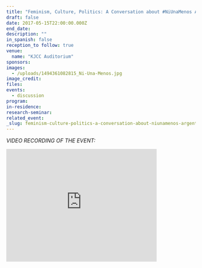 ```yaml
---
title: "Feminism, Culture, Politics: A Conversation about #NiUnaMenos Argentina "
draft: false
date: 2017-05-15T22:00:00.000Z
end_date:
description: ""
in_spanish: false
reception_to follow: true
venue:
  name: "KJCC Auditorium"
sponsors:
images:
  - /uploads/1494361082815_Ni-Una-Menos.jpg
image_credit:
files:
events:
  - discussion
program:
in-residence:
research-seminar:
related_event:
_slug: feminism-culture-politics-a-conversation-about-niunamenos-argentina
---
```


_VIDEO RECORDING OF THE EVENT:_

<iframe id="kaltura_player" src="https://cdnapisec.kaltura.com/p/1674401/sp/167440100/embedIframeJs/uiconf_id/23435151/partner_id/1674401?iframeembed=true&amp;playerId=kaltura_player&amp;entry_id=1_2jg6iyvs&amp;flashvars[akamaiHD.loadingPolicy]=preInitialize&amp;flashvars[akamaiHD.asyncInit]=true&amp;flashvars[twoPhaseManifest]=true&amp;flashvars[streamerType]=hdnetworkmanifest&amp;flashvars[localizationCode]=en&amp;flashvars[leadWithHTML5]=true&amp;flashvars[sideBarContainer.plugin]=true&amp;flashvars[sideBarContainer.position]=left&amp;flashvars[sideBarContainer.clickToClose]=true&amp;flashvars[chapters.plugin]=true&amp;flashvars[chapters.layout]=vertical&amp;flashvars[chapters.thumbnailRotator]=false&amp;flashvars[streamSelector.plugin]=true&amp;flashvars[EmbedPlayer.SpinnerTarget]=videoHolder&amp;flashvars[dualScreen.plugin]=true&amp;flashvars[LeadWithHLSOnFlash]=true&amp;&amp;wid=1_gndvotpr" width="400" height="300" allowfullscreen="" webkitallowfullscreen="" mozallowfullscreen="" frameborder="0" title="Kaltura Player"></iframe>

